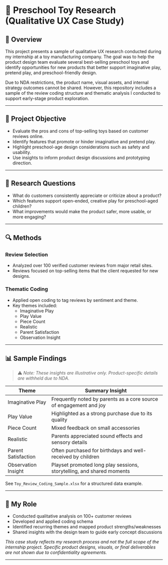 # 🧸 Preschool Toy Research (Qualitative UX Case Study)

## 📘 Overview

This project presents a sample of qualitative UX research conducted during my internship at a toy manufacturing company. The goal was to help the product design team evaluate several best-selling preschool toys and identify opportunities for new products that better support imaginative play, pretend play, and preschool-friendly design.

Due to NDA restrictions, the product name, visual assets, and internal strategy outcomes cannot be shared. However, this repository includes a sample of the review coding structure and thematic analysis I conducted to support early-stage product exploration.

---

## 🎯 Project Objective

- Evaluate the pros and cons of top-selling toys based on customer reviews online.
- Identify features that promote or hinder imaginative and pretend play.
- Highlight preschool-age design considerations such as safety and usability.
- Use insights to inform product design discussions and prototyping direction.

---

## 🧠 Research Questions

- What do customers consistently appreciate or criticize about a product?
- Which features support open-ended, creative play for preschool-aged children?
- What improvements would make the product safer, more usable, or more engaging?

---

## 🔍 Methods

### Review Selection
- Analyzed over 100 verified customer reviews from major retail sites.
- Reviews focused on top-selling items that the client requested for new designs.

### Thematic Coding
- Applied open coding to tag reviews by sentiment and theme.
- Key themes included:
  - Imaginative Play
  - Play Value
  - Piece Count
  - Realistic
  - Parent Satisfaction
  - Observation Insight

---

## 📊 Sample Findings

> ⚠️ *Note: These insights are illustrative only. Product-specific details are withheld due to NDA.*


| Theme               | Summary Insight                                                     |
|---------------------|----------------------------------------------------------------------|
| Imaginative Play    | Frequently noted by parents as a core source of engagement and joy   |
| Play Value          | Highlighted as a strong purchase due to its quality                  |
| Piece Count         | Mixed feedback on small accessories                                  |
| Realistic           | Parents appreciated sound effects and sensory details                |
| Parent Satisfaction | Often purchased for birthdays and well-received by children          |
| Observation Insight | Playset promoted long play sessions, storytelling, and shared moments|

See `Toy_Review_Coding_Sample.xlsx` for a structured data example.

---

## 💬 My Role

- Conducted qualitative analysis on 100+ customer reviews  
- Developed and applied coding schema  
- Identified recurring themes and mapped product strengths/weaknesses  
- Shared insights with the design team to guide early concept discussions  

*This case study reflects my research process and not the full scope of the internship project. Specific product designs, visuals, or final deliverables are not shown due to confidentiality agreements.*

---
